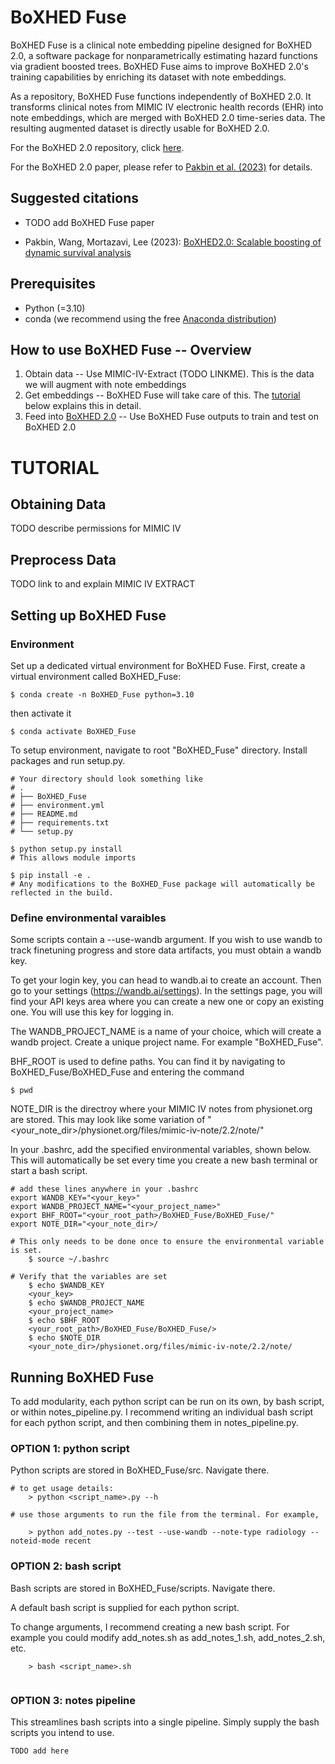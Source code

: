 # BoXHED Fuse

BoXHED Fuse is a clinical note embedding pipeline designed for BoXHED 2.0, a software package for nonparametrically estimating hazard functions via gradient boosted trees. BoXHED Fuse aims to improve BoXHED 2.0's training capabilities by enriching its dataset with note embeddings.

As a repository, BoXHED Fuse functions independently of BoXHED 2.0. It transforms clinical notes from MIMIC IV electronic health records (EHR) into note embeddings, which are merged with BoXHED 2.0 time-series data. The resulting augmented dataset is directly usable for BoXHED 2.0.

For the BoXHED 2.0 repository, click [here](https://github.com/BoXHED/BoXHED2.0).

For the BoXHED 2.0 paper, please refer to [Pakbin et al. (2023)](#suggested-citations) for details.



## Suggested citations
- TODO add BoXHED Fuse paper

- Pakbin, Wang, Mortazavi, Lee (2023): [BoXHED2.0: Scalable boosting of dynamic survival analysis](https://arxiv.org/abs/2103.12591)

## Prerequisites
- Python (=3.10)
- conda  (we recommend using the free [Anaconda distribution](https://docs.anaconda.com/anaconda/install/))

## How to use BoXHED Fuse -- Overview
1. Obtain data -- Use MIMIC-IV-Extract (TODO LINKME). This is the data we will augment with note embeddings
2. Get embeddings -- BoXHED Fuse will take care of this. The [tutorial](#tutorial) below explains this in detail.
3. Feed into [BoXHED 2.0](https://github.com/BoXHED/BoXHED2.0) -- Use BoXHED Fuse outputs to train and test on BoXHED 2.0



# TUTORIAL

## Obtaining Data
TODO describe permissions for MIMIC IV

## Preprocess Data
TODO link to and explain MIMIC IV EXTRACT


## Setting up BoXHED Fuse

### Environment 
Set up a dedicated virtual environment for BoXHED Fuse. First, create a virtual environment called BoXHED_Fuse:
```
$ conda create -n BoXHED_Fuse python=3.10
```

then activate it
```
$ conda activate BoXHED_Fuse
```

To setup environment, navigate to root "BoXHED_Fuse" directory. Install packages and run setup.py.

```
# Your directory should look something like
# .
# ├── BoXHED_Fuse
# ├── environment.yml
# ├── README.md
# ├── requirements.txt
# └── setup.py

$ python setup.py install 
# This allows module imports

$ pip install -e .
# Any modifications to the BoXHED_Fuse package will automatically be reflected in the build.
```

### Define environmental varaibles

Some scripts contain a --use-wandb argument. If you wish to use wandb to track finetuning progress and store data artifacts, you must obtain a wandb key.

To get your login key, you can head to wandb.ai to create an account. Then go to your settings (https://wandb.ai/settings). In the settings page, you will find your API keys area where you can create a new one or copy an existing one. You will use this key for logging in.

The WANDB_PROJECT_NAME is a name of your choice, which will create a wandb project. Create a unique project name. For example "BoXHED_Fuse".

BHF_ROOT is used to define paths. You can find it by navigating to BoXHED_Fuse/BoXHED_Fuse and entering the command 
```
$ pwd
```

NOTE_DIR is the directroy where your MIMIC IV notes from physionet.org are stored. This may look like some variation of "<your_note_dir>/physionet.org/files/mimic-iv-note/2.2/note/"

In your .bashrc, add the specified environmental variables, shown below. This will automatically be set every time you create a new bash terminal or start a bash script.
```
# add these lines anywhere in your .bashrc
export WANDB_KEY="<your_key>"
export WANDB_PROJECT_NAME="<your_project_name>" 
export BHF_ROOT="<your_root_path>/BoXHED_Fuse/BoXHED_Fuse/"
export NOTE_DIR="<your_note_dir>/

# This only needs to be done once to ensure the environmental variable is set.
    $ source ~/.bashrc

# Verify that the variables are set
    $ echo $WANDB_KEY
    <your_key>
    $ echo $WANDB_PROJECT_NAME
    <your_project_name>
    $ echo $BHF_ROOT
    <your_root_path>/BoXHED_Fuse/BoXHED_Fuse/>   
    $ echo $NOTE_DIR
    <your_note_dir>/physionet.org/files/mimic-iv-note/2.2/note/ 
```
## Running BoXHED Fuse

To add modularity, each python script can be run on its own, by bash script, or within notes_pipeline.py.
I recommend writing an individual bash script for each python script, and then combining them in notes_pipeline.py. 
### OPTION 1: python script
Python scripts are stored in BoXHED_Fuse/src. Navigate there.

```
# to get usage details:
    > python <script_name>.py --h 

# use those arguments to run the file from the terminal. For example,

    > python add_notes.py --test --use-wandb --note-type radiology --noteid-mode recent
```

### OPTION 2: bash script

Bash scripts are stored in BoXHED_Fuse/scripts. Navigate there.

A default bash script is supplied for each python script. 

To change arguments, I recommend creating a new bash script. For example you could modify add_notes.sh as add_notes_1.sh, add_notes_2.sh, etc. 
```
    > bash <script_name>.sh
    
```


### OPTION 3: notes pipeline

This streamlines bash scripts into a single pipeline. Simply supply the bash scripts you intend to use. 

```
TODO add here
```









<!-- 3. Install the version dependencies by pasting the following lines into your terminal:
```
pip install matplotlib==3.7.1
pip install pillow==9.4.0
pip install numpy==1.24.3
pip install scikit-learn==1.2.2
pip install pytz==2023.3
pip install pandas==1.5.3
pip install cmake==3.26.3
pip install py3nvml==0.2.7
pip install tqdm==4.65.0
pip install threadpoolctl==3.1.0
pip install scipy==1.10.1
pip install joblib==1.2.0
pip install chardet==5.2.0
pip install slicer==0.0.7
pip install numba==0.57.1
pip install cloudpickle==2.2.1
pip install --force-reinstall --upgrade python-dateutil
pip install jupyter
```
If there are any issues with the `pip` installation for any of the packages above, you can use `conda install` to install them instead.

4. **[Mac users only]** Install OpenMP 11.1.0 to enable multithreaded CPU operation:
```
wget https://raw.githubusercontent.com/chenrui333/homebrew-core/0094d1513ce9e2e85e07443b8b5930ad298aad91/Formula/libomp.rb
brew unlink libomp
brew install --build-from-source ./libomp.rb
```
Without OpenMP, BoXHED2.0 will only use a single CPU core, which slows down training and fitting. Also, if OpenMP is not present, setting the variable `nthread` in the tutorial to a value other than 1 may result in a runtime error.

5. Download one of the following pre-built zipped packages for your operating system:
* [BoXHED Linux CPU](https://www.dropbox.com/scl/fi/bi5bkae5ahzedej5gskdl/boxhed_linux_cpu.zip?rlkey=il9zv150xncw5awk9i7hhvzu4&dl=0)
* [BoXHED Linux GPU+CPU](https://www.dropbox.com/scl/fi/f5b51d3njlr61fjpk98w0/boxhed_linux_gpu.zip?rlkey=l41bb5egv9ies5v48mvcs20f2&dl=0)
* [BoXHED Win10 CPU](https://www.dropbox.com/scl/fi/kpz0y8ko7s4aqwdpx5gwu/boxhed_win10_cpu.zip?rlkey=qgy4mkbl78b4vk73tg1m8t32q&dl=0)
* [BoXHED Win10 GPU+CPU](https://www.dropbox.com/scl/fi/wxqfsztoogdsawcev0b6o/boxhed_win10_gpu.zip?rlkey=vc22sgypo9c2oqf2kvkgdhvip&dl=0)
* [BoXHED OSX CPU M1](https://www.dropbox.com/scl/fi/2rztizbhhm7h8rigl2gmb/boxhed_osx_cpu_M1.zip?rlkey=q9232o0pphhd0eoq5ggbiyzhk&dl=0)
  
and place the unzipped contents into the directory returned by the following command: 
```
python -c "import sys; site_packages = next(p for p in sys.path if all([k in p for k in ['boxhed2', 'site-packages']])); print('\n'*2); print(site_packages); print('\n'*2)"
```

For example, the command line above may return the following directory:
```
/home/grads/d/j.doe/anaconda3/envs/boxhed2/lib/python3.8/site-packages/
```

After placing the unzipped contents into this directory, the following folders should exist:
```
/home/grads/d/j.doe/anaconda3/envs/boxhed2/lib/python3.8/site-packages/boxhed/
/home/grads/d/j.doe/anaconda3/envs/boxhed2/lib/python3.8/site-packages/boxhed_kernel/
/home/grads/d/j.doe/anaconda3/envs/boxhed2/lib/python3.8/site-packages/boxhed_prep/
/home/grads/d/j.doe/anaconda3/envs/boxhed2/lib/python3.8/site-packages/boxhed_shap/
```

6. Download the files in this repository and put them in a directory called BoXHED2.0. Then go to the directory:
```
cd BoXHED2.0
```

7. Run *BoXHED2_tutorial.ipynb* for a demonstration of how to fit a BoXHED hazard estimator:
```
jupyter notebook BoXHED2_tutorial.ipynb
```
For Mac users, Apple's security system may complain about the precompiled components of BoXHED2.0. In that case, the instructions on [this page](https://www.easeus.com/computer-instruction/apple-cannot-check-it-for-malicious-software.html) will be helpful. -->
